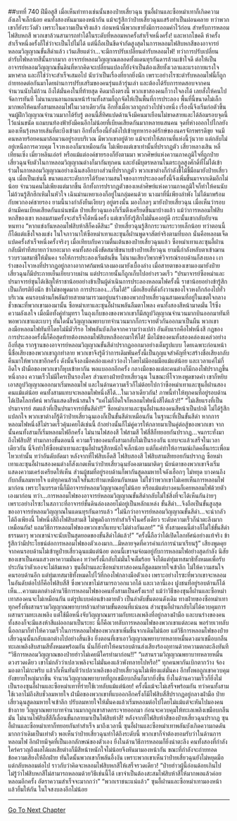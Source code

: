 ##บทที่ 740 ฝีมือสูสี
เมื่อเห็นท่าทางเช่นนั้นของป๋ายเสี่ยวฉุน ซุนอี้ฝานและซือหม่าเทาก็เกิดความลังเลใจเล็กน้อย คนทั้งสองหันมามองหน้ากัน แม้จะรู้สึกว่าป๋ายเสี่ยวฉุนแสร้งทำเป็นผ่อนคลาย ทว่าพวกเขาก็ยังระวังตัว เพราะในความเป็นจริงแล้ว ก่อนหน้านี้พวกเขายังมีการออมคำไว้ก่อน สำหรับการหลอมไฟสิบหกสี พวกเขาล้วนสามารถทำได้ในระดับที่หลอมหกครั้งสำเร็จหนึ่งครั้ง!
และหากโชคดี ห้าครั้งสำเร็จหนึ่งครั้งก็ใช่ว่าจะเป็นไปไม่ได้ แต่นี่ถือเป็นขีดจำกัดสูงสุดในการหลอมไฟสิบหกสีของอาจารย์หลอมวิญญาณขั้นสีดำแล้ว เว้นเสียแต่ว่า...จะมีการปรับเปลี่ยนตำรับหลอมไฟ!
ทว่าการปรับเปลี่ยนตำรับไฟหลายสีนั้นยากมาก อาจารย์หลอมวิญญาณตลอดทั้งแดนทุรกันดารล้วนเข้าใจดี ต่อให้เป็นอาจารย์หลอมวิญญาณชั้นดินที่หากคิดจะเปลี่ยนแปลงก็ยังจำเป็นต้องเสียทั้งเวลาและแรงกายแรงใจมหาศาล และก็ใช่ว่าจะสำเร็จเสมอไป นับว่าเป็นเรื่องที่ยากยิ่งนัก
เพราะอย่างไรซะตำรับหลอมไฟนี้ก็ถูกถ่ายทอดต่อกันมาโดยผ่านการปรับเสริมของคนรุ่นแล้วรุ่นเล่า และต้องได้รับการทดสอบจากคนจำนวนนับไม่ถ้วน ถึงได้มั่นคงในที่ท้ายสุด
คิดมาถึงตรงนี้ พวกเขาสองคนก็วางใจลงได้ เลยสั่งให้คนไปจัดการทันที ไม่นานบนลานถนนหน้าร้านทั้งสามก็ถูกจัดให้เป็นพื้นที่การประลอง
พื้นที่นี้ขนาดไม่เล็ก มากพอให้คนทั้งสามหลอมไฟในเวลาเดียวกัน อีกทั้งเมื่อเวลาถูกถ่วงไปช่วงหนึ่ง เรื่องนี้จึงเริ่มก่อตัวขึ้นจนผู้ฝึกวิญญาณจำนวนมากได้รับรู้ ตอนนี้สี่ทิศแปดด้านจึงมีคนมาเยือนไม่ขาดสายและได้ล้อมรอบจุดนี้ไว้แน่นขนัด
แถมบนท้องฟ้ายังมีคนอีกไม่น้อยที่เบียดเสียดกันมากหลายแสนคน จุดที่ห่างออกไปไกลยังมองเห็นรุ้งหลายเส้นที่ตะบึงเข้ามา อีกทั้งเรื่องนี้ยังดังไปเข้าหูทหารองค์รักษ์ของนครจักรพรรดิขุย จนมีคนหลายร้อยคนมาล้อมวนอยู่รอบบริเวณ มีพวกเขาอยู่ด้วย แม้จะทำให้สถานที่แห่งนี้วุ่นวาย แต่กลับไม่อยู่เหนือการควบคุม
โจวหงเองก็มาเหมือนกัน ไม่เพียงแต่เขาเท่านั้นที่ปรากฏตัว เสี่ยวหลางเสิน หลี่เทียนเซิ่ง เมี่ยวหลินเอ๋อร์ หรือแม้แต่องค์ชายรองก็ยังตามมา พวกศิษย์แห่งความภาคภูมิใจที่ถูกป๋ายเสี่ยวฉุนจับตัวในกาหลอมวิญญาณต่างก็มากันทุกคน
และยังมีบุตรหลานในตระกูลสูงศักดิ์ที่ไม่ได้เข้าร่วมในกาหลอมวิญญาณอย่างเฉินสงอีกบางส่วนที่ปรากฏตัว พวกเขาต่างก็กำลังชี้ไม้ชี้มือมายังป๋ายเสี่ยวฉุน
เมื่อเป็นเช่นนี้ ขนาดและระดับการได้รับความสนใจของการประลองครั้งนี้จึงเพิ่มขึ้นมาจากเดิมอีกไม่น้อย จำนวนคนไม่เพียงแต่มากขึ้น อีกทั้งการปรากฏตัวของเหล่าศิษย์แห่งความภาคภูมิใจก็ทำให้คนนับไม่ถ้วนรู้สึกฮึกเหิมในหัวใจ
เฉินม่านเหยาเองก็อยู่ในกลุ่มคนด้วย นางมาที่นี่เพียงลำพัง ไม่ได้มาพร้อมกับพวกองค์ชายรอง ยามนี้นางกำลังยืนเงียบๆ อยู่ตรงนั้น มองไกลๆ มายังป๋ายเสี่ยวฉุน
เมื่อเห็นว่ารอบด้านมีคนเบียดเสียดกันแน่นขนัด ป๋ายเสี่ยวฉุนเองก็เริ่มตึงเครียดขึ้นมาบ้างแล้ว แม้ว่าการหลอมไฟสิบหกสีของเขา หลอมสามครั้งจะสำเร็จได้หนึ่งครั้ง แต่เขาก็ยังรู้สึกไม่มั่นคงอยู่ดี กระนั้นเขากลับอับจนหนทาง
“หากแข่งกันหลอมไฟสิบห้าสีก็คงดีสินะ” ป๋ายเสี่ยวฉุนรู้สึกกระวนกระวายเล็กน้อย ทว่าตอนนี้ก็ได้แต่แข็งใจลงแข่ง ในใจภาวนาให้ซือหม่าเทาและซุนอี้ฝานพูดจาสัตย์จริงตามที่บอก นั่นคือหลอมเจ็ดแปดครั้งสำเร็จหนึ่งครั้งจริงๆ
เมื่อเทียบกับความตื่นเต้นของป๋ายเสี่ยวฉุนแล้ว ซือหม่าเทาและซุนอี้ฝานกลับมีท่าทีสบายกว่าเยอะมาก คนทั้งสองนั่งขัดสมาธิขนาบข้างป๋ายเสี่ยวฉุน ยามนี้กำลังหลับตาเข้าฌาน รวบรวมสมาธิให้มั่นคง รอให้การประลองเริ่มต้นขึ้น
ไม่นานเสียงวิพากษ์วิจารณ์รอบด้านก็สงบลง เงาร่างของโจวหงที่ปรากฏอยู่กลางอากาศก้มหน้าลงมองมายังเบื้องล่าง เมื่อสายตาของเขามองมายังป๋ายเสี่ยวฉุนก็มีประกายเย็นเยียบวาบผ่าน แต่ประกายนั้นก็ถูกเก็บไปอย่างรวดเร็ว
“ปรมาจารย์ซือหม่าและปรมาจารย์ซุนได้เชิญให้ราชาน้อยอย่างข้าเป็นผู้ดำเนินการประลองหลอมไฟครั้งนี้ ราชาน้อยอย่างข้ารู้สึกเป็นเกียรติยิ่งนัก ข้าไม่ขอพูดมาก การประลอง...เริ่มได้!” เมื่อเสียงที่ดังกังวานของโจวหงกึกก้องไปทั่วบริเวณ คนรอบด้านก็พลันย้ายสายตามารวมอยู่บนร่างของพวกป๋ายเสี่ยวฉุนสามคนที่อยู่ในเขตใจกลาง
ชั่วขณะที่พวกเขามองมานั้น ซือหม่าเทาและซุนอี้ฝานพลันลืมตาโพลง คนทั้งสองสีหน้ามาดมั่น ไร้ซึ่งความลังเลใจ เมื่อมือทั้งคู่ทำมุทรา ในถุงเก็บของของพวกเขาก็มีสถูปวิญญาณจำนวนมากบินออกมาทันที พอพวกเขาแตะเบาๆ ทันใดนั้นวิญญาณพยาบาทจำนวนมากก็กระจายตัวกันออกมาเป็นผืน
พวกเขาลงมือหลอมไฟทันทีโดยไม่มีมัวรีรอ ไฟพลันบังเกิดจากความว่างเปล่า อันดับแรกคือไฟหนึ่งสี กฎของการประลองครั้งนี้ก็คือสุดท้ายต้องหลอมไฟสิบหกสีออกมาให้ได้!
มือไม้ของคนทั้งสองคล่องแคล่วอย่างถึงที่สุด รากฐานของอาจารย์หลอมวิญญาณขั้นสีดำปรากฏออกมาอย่างเต็มรูปแบบ โดยเฉพาะก่อนหน้านี้ชื่อเสียงของพวกเขาถูกทำลาย พวกเขาจึงรู้ดีว่าการเดิมพันครั้งนี้เป็นกุญแจสำคัญที่จะสร้างชื่อเสียงกลับคืนมาให้พวกเขาอีกครั้ง ดังนั้นจึงลงมือคล่องแคล่วว่องไวโดยไม่มีออมมือแม้แต่น้อย
และเวลาแค่ไม่กี่อึดใจ ฝ่ามือของพวกเขาก็หุบเข้าหากัน พอแบออกอีกครั้ง กลางมือของแต่ละคนต่างก็มีกองไฟปรากฏขึ้นหนึ่งกอง ความเร็วไม่มีใครเป็นรองใคร
ส่วนทางฝ่ายป๋ายเสี่ยวฉุน ในขณะที่โจวหงพูดขาดคำ เขาก็หยิบเอาสถูปวิญญาณออกมาเริ่มหลอมไฟ และในด้านความเร็วก็ไม่ด้อยไปกว่าซือหม่าเทาและซุนอี้ฝานสองคนแม้แต่น้อย คนทั้งสามแทบจะหลอมไฟหนึ่งสีได้...ในเวลาเดียวกัน!
ภาพนี้ทำให้ทุกคนที่อยู่รอบด้านได้เปิดโลกทัศน์ พากันแสดงสีหน้าสนใจ
“แค่ไม่กี่อึดใจก็หลอมไฟหนึ่งสีได้แล้ว!!”
“ไม่เสียแรงที่เป็นปรมาจารย์ สมแล้วที่เป็นปรมาจารย์ขั้นสีดำ!!”
ซือหม่าเทาและซุนอี้ฝานสองคนสีหน้าเป็นปกติ ไม่ได้รู้สึกแปลกใจ พวกเขาต่างก็รู้ดีว่าป๋ายเสี่ยวฉุนเองก็เป็นขั้นสีดำเหมือนกัน ในฐานะที่เป็นขั้นสีดำ หากการหลอมไฟหนึ่งสีไม่รวดเร็วคุ้นเคยได้เช่นนี้ ถ้าอย่างนั้นก็ไม่คู่ควรให้กลายมาเป็นคู่ต่อสู้ของพวกเขา
จากนั้นคนทั้งสามก็เริ่มหลอมไฟอีกครั้ง ไม่นานไฟสองสี ไฟสามสี ไฟสี่สีก็ทยอยกันปรากฏ...จนกระทั่งมาถึงไฟสิบสี!
ท่ามกลางขั้นตอนนี้ ความเร็วของคนทั้งสามกลับไม่เป็นรองกัน แทบจะแล้วเสร็จในเวลาเดียวกัน นี่จึงทำให้ซือหม่าเทาและซุนอี้ฝานรู้สึกหนักใจเล็กน้อย แต่ก็แค่ทำให้อารมณ์เกิดคลื่นกระเพื่อมไหวเท่านั้น
ทว่าอันดับถัดมา หลังจากที่ไฟสิบเอ็ดสี ไฟสิบสองสี ไฟสิบสามสีทยอยกันปรากฏ ซือหม่าเทาและซุนอี้ฝานสองคนต่างก็สังเกตเห็นว่าป๋ายเสี่ยวฉุนยังคงตามมาติดๆ นัยน์ตาของพวกเขาจึงเริ่มแสดงความเคร่งเครียดให้เห็น
ส่วนผู้ชมที่อยู่รอบด้านก็พากันสูดลมหายใจดังเฮือกๆ ไม่หยุด บางคนถึงกับกลั้นลมหายใจ แต่ทุกคนล้วนใจสั่นสะท้านเหมือนกันหมด ไม่ใช่ว่าพวกเขาไม่เคยเห็นการหลอมไฟมาก่อน เพราะในบรรดานี้ก็มีอาจารย์หลอมวิญญาณอยู่ไม่น้อย หรือแม้แต่บางคนก็เคยหลอมไฟด้วยตัวเองมาก่อน
ทว่า...การหลอมไฟของอาจารย์หลอมวิญญาณขั้นสีดำกลับไม่ใช่สิ่งที่จะได้เห็นกันง่ายๆ เพราะอย่างไรซะในสภาวะที่อาจารย์ชั้นดินล่องลอยไม่อยู่เป็นหลักแหล่ง ขั้นสีดำ...จึงถือเป็นขั้นสูงสุดของอาจารย์หลอมวิญญาณในแดนทุรกันดารแล้ว
“ไม่นึกว่าอาจารย์หลอมวิญญาณขั้นสีดำ...จะน่ากลัวได้ถึงเพียงนี้ ไฟหนึ่งสีถึงไฟสิบสามสี ไม่พูดถึงการทำสำเร็จในครั้งเดียว ระดับความเร็วก็น่าตะลึงมากเหมือนกัน! แถมวิธีการหลอมไฟของพวกเขาก็แทบจะไม่ต่างกันเลย!”
“หึ ทั้งสามคนนี้ต่างก็ไม่ใช่ขั้นสีดำธรรมดาๆ พวกเขาน่าจะนับเป็นสุดยอดของขั้นสีดำได้แล้ว!”
“ครั้งนี้ถือว่าได้เปิดโลกทัศน์อย่างแท้จริง ข้ารู้สึกว่ามีประโยชน์ต่อการหลอมไฟของตัวเองมาก...มีหลายจุดที่ควรค่าแก่การนำมาเรียนรู้”
เสียงพูดคุยจากคนรอบด้านไม่เข้าหูป๋ายเสี่ยวฉุนแม้แต่น้อย ตอนนี้เขาจมจ่อมอยู่กับการหลอมไฟอย่างสุดกำลัง นิสัยของเขาเป็นคนแสวงหาความมั่นคง ทว่าครั้งนี้กลับไม่มั่นใจเต็มร้อย จึงได้แต่ทุ่มเทสมาธิทั้งหมดเพื่อรับประกันว่าตัวเองจะไม่ล้มเหลว
ซุนอี้ฝานและซือหม่าเทาสองคนก็สูดลมหายใจเข้าลึก ไม่ให้ความสนใจคนรอบด้านอีก แต่ทุ่มเทสมาธิทั้งหมดไปไว้ที่กองไฟกลางมือตัวเอง เพราะอย่างไรซะที่พวกเขาจะหลอมในอันดับต่อไปก็คือไฟสิบสี่สี ซึ่งพวกเขาไม่สามารถวอกแวกได้
และเวลานี้เอง ฝูงชนที่อยู่รอบด้านก็ได้เห็น...ความแตกต่างด้านวิธีการหลอมไฟของคนทั้งสามเป็นครั้งแรก!
แม้ว่าวิธีของซุนอี้ฝานและซือหม่าเทาสองคนจะไม่เหมือนกัน แต่รูปแบบค่อนข้างตายตัว เป็นลำดับขั้นตอนดังเดิม ทางฝ่ายของซือหม่าเทา ทุกครั้งที่ผสานรวมวิญญาณพยาบาทล้วนทำตามขั้นตอนที่แน่นอน ส่วนซุนอี้ฝานกลับไม่ได้ควบคุมการผสานรวมทะเลเพลิง แต่ใช้มือหนึ่งจับวิญญาณมารวมกับทะเลเพลิงที่อยู่กลางฝ่ามือ
และบนร่างของคนทั้งสองก็จะมีแสงห้าสีแผ่ออกมาเป็นระยะ นี่ก็คือเวทลับการหลอมไฟของพวกเขาแต่ละคน พอร่ายเวทลับนี้ออกมาก็ทำให้ความเร็วในการหลอมไฟของพวกเขาเพิ่มขึ้นจากเดิมไม่น้อย แต่วิธีการหลอมไฟของป๋ายเสี่ยวฉุนนั้นกลับแตกต่างไปอย่างสิ้นเชิง
ยิ่งตอนที่เขาเอาวิญญาณพยาบาทหลายหมื่นดวงมาเขมือบกลืนทะเลเพลิงสิบสามสีทั้งหมดพร้อมกัน นั่นก็ยิ่งทำให้คนรอบด้านส่งเสียงร้องอุทานด้วยความตกตะลึงทันที
“วิธีการหลอมวิญญาณของป๋ายฮ่าวไม่เคยมีใครทำมาก่อน!!”
“ผสานรวมวิญญาณพยาบาทหลายหมื่นดวงรวดเดียว เขาไม่กลัวว่าเปลวเพลิงจะไม่มั่นคงแล้วพังทลายไปหรือ!”
ทุกคนพากันเบิกตากว้าง จ้องมองตาไม่กะพริบ แล้วก็เห็นทันทีว่าเปลวเพลิงของป๋ายเสี่ยวฉุนไม่เพียงแต่มั่นคง อีกทั้งพอถูกเขาควบคุมยังขยายใหญ่มากขึ้น จำนวนวิญญาณพยาบาทที่ถูกเขมือบกลืนก็มากยิ่งขึ้น ยิ่งในด้านความเร็วก็ยิ่งไม่เป็นรองซุนอี้ฝานและซือหม่าเทาที่ร่ายใช้เวทลับแม้แต่น้อย!
ครั้งนี้แม้จะไม่เสร็จพร้อมกัน ทว่าคนทั้งสามใช้เวลาไม่ถึงสิบชั่วลมหายใจ ฝ่ามือของพวกเขาที่แบออกอีกครั้งก็มีไฟสิบสี่สีปรากฏอยู่กลางฝ่ามือ
ป๋ายเสี่ยวฉุนสูดลมหายใจเข้าลึก ปรับลมหายใจให้มั่นคงแล้วเริ่มหลอมต่อไปโดยไม่แม้แต่จะหันไปมองคนข้างกาย วิญญาณพยาบาทจำนวนมากถูกเขาสาดกระจายออกมา ก่อนจะควบคุมให้ทะเลเพลิงเขมือบกลืนมัน ไม่นานไฟสิบสี่สีก็เลื่อนขั้นกลายมาเป็นไฟสิบห้าสี!
หลังจากที่ไฟสิบห้าสีของป๋ายเสี่ยวฉุนปรากฏ ซุนอี้ฝานและซือหม่าเทาก็ทยอยกันทำสำเร็จ มาถึงเวลานี้ ซุนอี้ฝานและซือหม่าเทาพลันบังเกิดความกดดันมากกว่าเดิมเป็นเท่าตัว พอเห็นว่าป๋ายเสี่ยวฉุนทำได้ถึงระดับนี้ พวกเขาก็จำต้องยอมรับว่าในด้านการหลอมไฟ อีกฝ่ายมีจุดที่เป็นเอกลักษณ์ของตัวเอง ยิ่งในด้านวิธีการหลอมก็ยิ่งน่าตะลึง
คนทั้งสองที่กำลังใคร่ครวญถึงผลได้ผลเสียต่างก็มีสีหน้าหนักใจไม่น้อยจึงหันมามองหน้ากัน ขณะที่กำลังจะถ่ายทอดข้อความเสียงให้อีกฝ่าย ทันใดนั้นพวกเขาก็พลันอึ้งงัน เพราะพวกเขาเห็นว่าป๋ายเสี่ยวฉุนยังไม่หยุดมือ แต่กลับหลอมต่อไป ราวกับว่าคิดจะหลอมไฟสิบหกสีให้เสร็จรวดเดียว!
“ป๋ายฮ่าวผู้นี้อ่อนด้อยเกินไป ไม่รู้ว่าไฟสิบหกสีไม่สามารถหลอมด้วยวิธีเช่นนี้ได้ เขาจำเป็นต้องสะสมไฟสิบห้าสีให้มากพอแล้วค่อยหลอมอีกครั้ง อัตราความสำเร็จจะมากกว่า”
“พวกเราชนะแน่แล้ว” ซุนอี้ฝานและซือหม่าเทามองหน้าแล้วยิ้มให้กัน ในใจสงบลงอีกไม่น้อย

------


[Go To Next Chapter]( ./178.md)